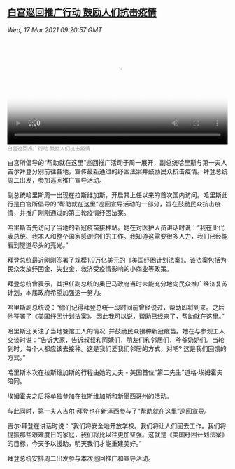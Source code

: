 <!--1616028217000-->
[白宫巡回推广行动 鼓励人们抗击疫情](https://www.voachinese.com/a/white-house-covid-19-20210316/5817133.html)
------

<div><i>Wed, 17 Mar 2021 09:20:57 GMT</i></div><video poster="https://images.weserv.nl?url=gdb.voanews.com/5fdc0661-93d2-41e7-9941-460e07ae2289_tv_r1_s_w900.jpg" src="https://av.voanews.com/Videoroot/Pangeavideo/2021/03/5/5f/5fdc0661-93d2-41e7-9941-460e07ae2289_240p.mp4" style="width:100%" controls></video><div><small style="color: #999;">白宫巡回推广行动 鼓励人们抗击疫情</small></div><p>白宫所倡导的“帮助就在这里”巡回推广活动于周一展开，副总统哈里斯与第一夫人吉尔拜登分别前往各地，宣传最新通过的纾困法案并鼓励民众抗击疫情。拜登总统周二出发，参加巡回推广宣导活动。</p><p>副总统哈里斯周一出现在拉斯维加斯，开启其上任以来的首次国内访问。哈里斯此行是白宫所倡导的“帮助就在这里”巡回宣导活动的一部分，旨在鼓励民众抗击疫情，并推广刚刚通过的第三轮疫情纾困法案。</p><p>哈里斯首先访问了当地的新冠疫苗接种站。她在对医护人员讲话时说：“我在此代表总统、我本人和整个国家感谢你们的工作。我知道这需要很多人力，我们已经能看到隧道尽头的亮光。”</p><p>拜登总统最近刚刚签署了规模1.9万亿美元的《美国纾困计划法案》。该法案包括为民众发放纾困金、失业金，救济受疫情影响的小商业等政策。</p><p>拜登总统曾表示，其担任副总统的奥巴马政府当时未能充分地向民众推广经济复苏计划，本届政府希望加强这一努力。</p><p>哈里斯副总统说：“你们记得拜登总统一段时间前曾经说过，帮助即将到来。之后他签署了《美国纾困计划法案》。因此我可以说，帮助已经来了，帮助就在这里。”</p><p>哈里斯还关注了当地餐馆工人的情况. 并鼓励民众接种新冠疫苗。她在与参观工人交谈时说：“告诉大家，告诉叔叔和阿姨们，朋友们和邻居们，爷爷奶奶们。当轮到时，每个人都应该去接种。这是我们爱我们邻居的方式，对吧? 这是我们回馈的方式。”</p><p>哈里斯本次在拉斯维加斯的行程由她的丈夫 - 美国首位“第二先生”道格·埃姆霍夫陪同。</p><p>埃姆霍夫之后将单独参加在拉斯维加斯和新墨西哥州的活动。</p><p>与此同时，第一夫人吉尔·拜登也在新泽西参与了“帮助就在这里”巡回宣导。</p><p>吉尔·拜登在讲话时说：“我们将安全地开放学校。我们将让人们回去工作。我们将提振那些艰难度日的家庭，我们将比以往更加坚强。这就是《美国纾困计划法案》的目标，今天予以援助，明天我们才能重建美好。”</p><p>拜登总统安排周二出发参与本次巡回推广和宣导活动。</p>
